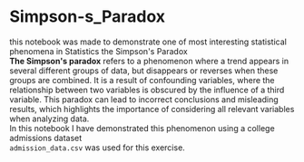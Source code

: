 # Simpson-s_Paradox
this notebook was made to demonstrate one of  most interesting statistical phenomena in Statistics the Simpson's Paradox <br>
**The Simpson's paradox** refers to a phenomenon where a trend appears in several different groups of data, but disappears or reverses when these groups are combined. It is a result of confounding variables, where the relationship between two variables is obscured by the influence of a third variable. This paradox can lead to incorrect conclusions and misleading results, which highlights the importance of considering all relevant variables when analyzing data. <br>
In this notebook I have demonstrated this phenomenon using a college admissions dataset<br>
`admission_data.csv` was used for this exercise. <br>
